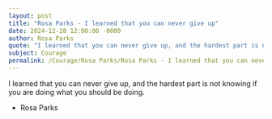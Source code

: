 ```yaml
---
layout: post
title: "Rosa Parks - I learned that you can never give up"
date: 2024-12-28 12:00:00 -0000
author: Rosa Parks
quote: "I learned that you can never give up, and the hardest part is not knowing if you are doing what you should be doing."
subject: Courage
permalink: /Courage/Rosa Parks/Rosa Parks - I learned that you can never give up
---
```


I learned that you can never give up, and the hardest part is not knowing if you are doing what you should be doing.

- Rosa Parks
